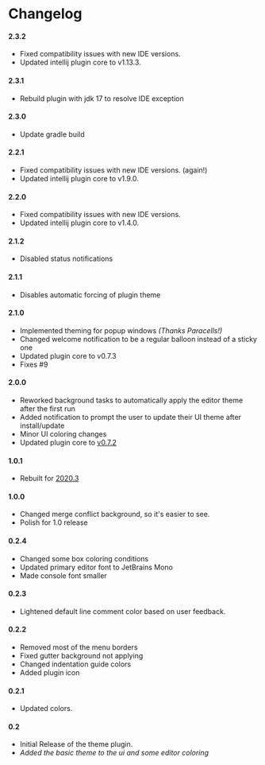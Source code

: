 # Changelog

#### 2.3.2

- Fixed compatibility issues with new IDE versions.
- Updated intellij plugin core to v1.13.3.

#### 2.3.1

- Rebuild plugin with jdk 17 to resolve IDE exception

#### 2.3.0

- Update gradle build

#### 2.2.1

- Fixed compatibility issues with new IDE versions. (again!)
- Updated intellij plugin core to v1.9.0.

#### 2.2.0

- Fixed compatibility issues with new IDE versions.
- Updated intellij plugin core to v1.4.0.

#### 2.1.2

- Disabled status notifications

#### 2.1.1

- Disables automatic forcing of plugin theme

#### 2.1.0

- Implemented theming for popup windows _(Thanks Paracells!)_
- Changed welcome notification to be a regular balloon instead of a sticky one
- Updated plugin core to v0.7.3
- Fixes #9

#### 2.0.0

- Reworked background tasks to automatically apply the editor theme after the first run
- Added notification to prompt the user to update their UI theme after install/update
- Minor UI coloring changes
- Updated plugin core
  to [v0.7.2](https://github.com/JetBrains/gradle-intellij-plugin/releases/tag/v0.7.2)

#### 1.0.1

- Rebuilt for [2020.3](https://github.com/JetBrains/gradle-intellij-plugin/releases/tag/v0.5.0)

#### 1.0.0

- Changed merge conflict background, so it's easier to see.
- Polish for 1.0 release

#### 0.2.4

- Changed some box coloring conditions
- Updated primary editor font to JetBrains Mono
- Made console font smaller

#### 0.2.3

- Lightened default line comment color based on user feedback.

#### 0.2.2

- Removed most of the menu borders
- Fixed gutter background not applying
- Changed indentation guide colors
- Added plugin icon

#### 0.2.1

- Updated colors.

#### 0.2

- Initial Release of the theme plugin.
- *Added the basic theme to the ui and some editor coloring*

